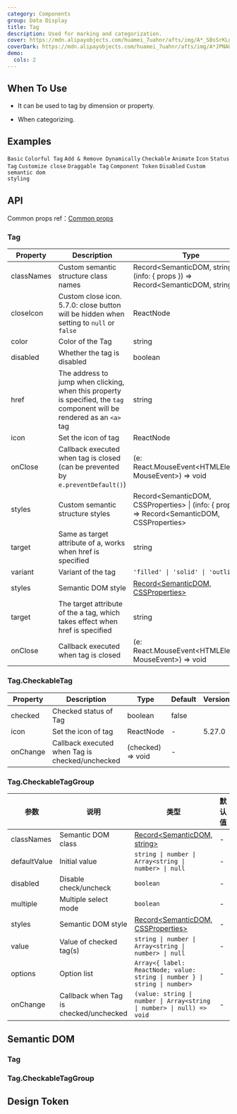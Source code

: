 ```yaml
---
category: Components
group: Data Display
title: Tag
description: Used for marking and categorization.
cover: https://mdn.alipayobjects.com/huamei_7uahnr/afts/img/A*_SBsSrKLg00AAAAAAAAAAAAADrJ8AQ/original
coverDark: https://mdn.alipayobjects.com/huamei_7uahnr/afts/img/A*JPNAQYrVkYkAAAAAAAAAAAAADrJ8AQ/original
demo:
  cols: 2
---
```


## When To Use

- It can be used to tag by dimension or property.

- When categorizing.

## Examples

<!-- prettier-ignore -->
<code src="./demo/basic.tsx">Basic</code>
<code src="./demo/colorful.tsx">Colorful Tag</code>
<code src="./demo/control.tsx">Add & Remove Dynamically</code>
<code src="./demo/checkable.tsx">Checkable</code>
<code src="./demo/animation.tsx">Animate</code>
<code src="./demo/icon.tsx">Icon</code>
<code src="./demo/status.tsx">Status Tag</code>
<code src="./demo/customize.tsx" debug>Customize close</code>
<code src="./demo/draggable.tsx">Draggable Tag</code>
<code src="./demo/component-token.tsx" debug>Component Token</code>
<code src="./demo/disabled.tsx" debug>Disabled</code>
<code src="./demo/style-class.tsx" version="6.0.0">Custom semantic dom styling</code>

## API

Common props ref：[Common props](/docs/react/common-props)

### Tag

| Property | Description | Type | Default | Version |
| --- | --- | --- | --- | --- |
| classNames | Custom semantic structure class names | Record<SemanticDOM, string> \| (info: { props }) => Record<SemanticDOM, string> | - |  |
| closeIcon | Custom close icon. 5.7.0: close button will be hidden when setting to `null` or `false` | ReactNode | false | 4.4.0 |
| color | Color of the Tag | string | - |  |
| disabled | Whether the tag is disabled | boolean | false | 6.0.0 |
| href | The address to jump when clicking, when this property is specified, the `tag` component will be rendered as an `<a>` tag | string | - | 6.0.0 |
| icon | Set the icon of tag | ReactNode | - |  |
| onClose | Callback executed when tag is closed (can be prevented by `e.preventDefault()`) | (e: React.MouseEvent<HTMLElement, MouseEvent>) => void | - |  |
| styles | Custom semantic structure styles | Record<SemanticDOM, CSSProperties> \| (info: { props }) => Record<SemanticDOM, CSSProperties> | - |  |
| target | Same as target attribute of a, works when href is specified | string | - | 6.0.0 |
| variant | Variant of the tag | `'filled' \| 'solid' \| 'outlined'` | `'filled'` | 6.0.0 |
| styles | Semantic DOM style | [Record<SemanticDOM, CSSProperties>](#semantic-dom) | - |  |
| target | The target attribute of the a tag, which takes effect when href is specified | string | - | 6.0.0 |
| onClose | Callback executed when tag is closed | (e: React.MouseEvent<HTMLElement, MouseEvent>) => void | - |  |

### Tag.CheckableTag

| Property | Description | Type | Default | Version |
| --- | --- | --- | --- | --- |
| checked | Checked status of Tag | boolean | false |  |
| icon | Set the icon of tag | ReactNode | - | 5.27.0 |
| onChange | Callback executed when Tag is checked/unchecked | (checked) => void | - |  |

### Tag.CheckableTagGroup

| 参数 | 说明 | 类型 | 默认值 | 版本 |
| --- | --- | --- | --- | --- |
| classNames | Semantic DOM class | [Record<SemanticDOM, string>](#semantic-dom) | - |  |
| defaultValue | Initial value | `string \| number \| Array<string \| number> \| null` | - |  |
| disabled | Disable check/uncheck | `boolean` | - |  |
| multiple | Multiple select mode | `boolean` | - |  |
| styles | Semantic DOM style | [Record<SemanticDOM, CSSProperties>](#semantic-dom) | - |  |
| value | Value of checked tag(s) | `string \| number \| Array<string \| number> \| null` | - |  |
| options | Option list | `Array<{ label: ReactNode; value: string \| number } \| string \| number>` | - |  |
| onChange | Callback when Tag is checked/unchecked | `(value: string \| number \| Array<string \| number> \| null) => void` | - |  |

## Semantic DOM

### Tag

<code src="./demo/_semantic.tsx" simplify="true"></code>

### Tag.CheckableTagGroup

<code src="./demo/_semantic_group.tsx" simplify="true"></code>

## Design Token

<ComponentTokenTable component="Tag"></ComponentTokenTable>
